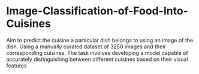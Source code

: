 # Image-Classification-of-Food-Into-Cuisines
Aim to predict the cuisine a particular dish belongs to using an image of the dish. Using a manually curated dataset of 3250 images and their corresponding cuisines. The task involves developing a model capable of accurately distinguishing between different cuisines based on their visual features
